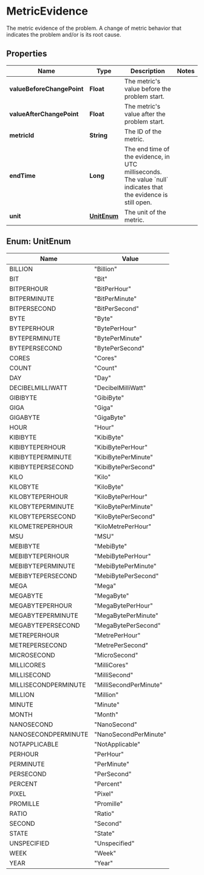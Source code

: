 

# MetricEvidence

The metric evidence of the problem.   A change of metric behavior that indicates the problem and/or is its root cause.

## Properties

| Name | Type | Description | Notes |
|------------ | ------------- | ------------- | -------------|
|**valueBeforeChangePoint** | **Float** | The metric&#39;s value before the problem start. |  |
|**valueAfterChangePoint** | **Float** | The metric&#39;s value after the problem start. |  |
|**metricId** | **String** | The ID of the metric. |  |
|**endTime** | **Long** | The end time of the evidence, in UTC milliseconds.  The value &#x60;null&#x60; indicates that the evidence is still open. |  |
|**unit** | [**UnitEnum**](#UnitEnum) | The unit of the metric. |  |



## Enum: UnitEnum

| Name | Value |
|---- | -----|
| BILLION | &quot;Billion&quot; |
| BIT | &quot;Bit&quot; |
| BITPERHOUR | &quot;BitPerHour&quot; |
| BITPERMINUTE | &quot;BitPerMinute&quot; |
| BITPERSECOND | &quot;BitPerSecond&quot; |
| BYTE | &quot;Byte&quot; |
| BYTEPERHOUR | &quot;BytePerHour&quot; |
| BYTEPERMINUTE | &quot;BytePerMinute&quot; |
| BYTEPERSECOND | &quot;BytePerSecond&quot; |
| CORES | &quot;Cores&quot; |
| COUNT | &quot;Count&quot; |
| DAY | &quot;Day&quot; |
| DECIBELMILLIWATT | &quot;DecibelMilliWatt&quot; |
| GIBIBYTE | &quot;GibiByte&quot; |
| GIGA | &quot;Giga&quot; |
| GIGABYTE | &quot;GigaByte&quot; |
| HOUR | &quot;Hour&quot; |
| KIBIBYTE | &quot;KibiByte&quot; |
| KIBIBYTEPERHOUR | &quot;KibiBytePerHour&quot; |
| KIBIBYTEPERMINUTE | &quot;KibiBytePerMinute&quot; |
| KIBIBYTEPERSECOND | &quot;KibiBytePerSecond&quot; |
| KILO | &quot;Kilo&quot; |
| KILOBYTE | &quot;KiloByte&quot; |
| KILOBYTEPERHOUR | &quot;KiloBytePerHour&quot; |
| KILOBYTEPERMINUTE | &quot;KiloBytePerMinute&quot; |
| KILOBYTEPERSECOND | &quot;KiloBytePerSecond&quot; |
| KILOMETREPERHOUR | &quot;KiloMetrePerHour&quot; |
| MSU | &quot;MSU&quot; |
| MEBIBYTE | &quot;MebiByte&quot; |
| MEBIBYTEPERHOUR | &quot;MebiBytePerHour&quot; |
| MEBIBYTEPERMINUTE | &quot;MebiBytePerMinute&quot; |
| MEBIBYTEPERSECOND | &quot;MebiBytePerSecond&quot; |
| MEGA | &quot;Mega&quot; |
| MEGABYTE | &quot;MegaByte&quot; |
| MEGABYTEPERHOUR | &quot;MegaBytePerHour&quot; |
| MEGABYTEPERMINUTE | &quot;MegaBytePerMinute&quot; |
| MEGABYTEPERSECOND | &quot;MegaBytePerSecond&quot; |
| METREPERHOUR | &quot;MetrePerHour&quot; |
| METREPERSECOND | &quot;MetrePerSecond&quot; |
| MICROSECOND | &quot;MicroSecond&quot; |
| MILLICORES | &quot;MilliCores&quot; |
| MILLISECOND | &quot;MilliSecond&quot; |
| MILLISECONDPERMINUTE | &quot;MilliSecondPerMinute&quot; |
| MILLION | &quot;Million&quot; |
| MINUTE | &quot;Minute&quot; |
| MONTH | &quot;Month&quot; |
| NANOSECOND | &quot;NanoSecond&quot; |
| NANOSECONDPERMINUTE | &quot;NanoSecondPerMinute&quot; |
| NOTAPPLICABLE | &quot;NotApplicable&quot; |
| PERHOUR | &quot;PerHour&quot; |
| PERMINUTE | &quot;PerMinute&quot; |
| PERSECOND | &quot;PerSecond&quot; |
| PERCENT | &quot;Percent&quot; |
| PIXEL | &quot;Pixel&quot; |
| PROMILLE | &quot;Promille&quot; |
| RATIO | &quot;Ratio&quot; |
| SECOND | &quot;Second&quot; |
| STATE | &quot;State&quot; |
| UNSPECIFIED | &quot;Unspecified&quot; |
| WEEK | &quot;Week&quot; |
| YEAR | &quot;Year&quot; |



